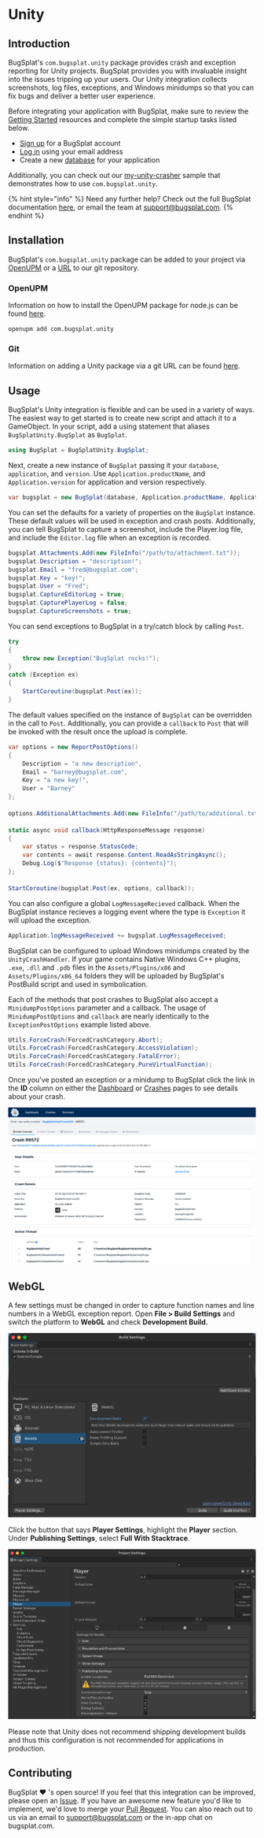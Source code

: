 # Unity

## Introduction

BugSplat's `com.bugsplat.unity` package provides crash and exception reporting for Unity projects. BugSplat provides you with invaluable insight into the issues tripping up your users. Our Unity integration collects screenshots, log files, exceptions, and Windows minidumps so that you can fix bugs and deliver a better user experience.

Before integrating your application with BugSplat, make sure to review the [Getting Started](../../) resources and complete the simple startup tasks listed below.

* [Sign up](https://app.bugsplat.com/v2/sign-up) for a BugSplat account
* [Log in](https://app.bugsplat.com/auth0/login) using your email address
* Create a new [database](https://app.bugsplat.com/v2/company) for your application

Additionally, you can check out our [my-unity-crasher](https://github.com/BugSplat-Git/my-unity-crasher) sample that demonstrates how to use `com.bugsplat.unity`.

{% hint style="info" %}
Need any further help? Check out the full BugSplat documentation [here](../../../../), or email the team at [support@bugsplat.com](mailto:support@bugsplat.com).
{% endhint %}

## Installation

BugSplat's `com.bugsplat.unity` package can be added to your project via [OpenUPM](https://github.com/BugSplat-Git/my-unity-crasher) or a [URL](https://github.com/BugSplat-Git/my-unity-crasher) to our git repository.

### OpenUPM

Information on how to install the OpenUPM package for node.js can be found [here](https://openupm.com).

```
openupm add com.bugsplat.unity
```

### Git

Information on adding a Unity package via a git URL can be found [here](https://docs.unity3d.com/Manual/upm-ui-giturl.html).

## Usage

BugSplat's Unity integration is flexible and can be used in a variety of ways. The easiest way to get started is to create new script and attach it to a GameObject. In your script, add a using statement that aliases `BugSplatUnity.BugSplat` as `BugSplat`.

```csharp
using BugSplat = BugSplatUnity.BugSplat;
```

Next, create a new instance of `BugSplat` passing it your `database`, `application`, and `version`. Use `Application.productName`, and `Application.version` for application and version respectively.

```csharp
var bugsplat = new BugSplat(database, Application.productName, Application.version);
```

You can set the defaults for a variety of properties on the `BugSplat` instance. These default values will be used in exception and crash posts. Additionally, you can tell BugSplat to capture a screenshot, include the Player.log file, and include the `Editor.log` file when an exception is recorded.

```csharp
bugsplat.Attachments.Add(new FileInfo("/path/to/attachment.txt"));
bugsplat.Description = "description!";
bugsplat.Email = "fred@bugsplat.com";
bugsplat.Key = "key!";
bugsplat.User = "Fred";
bugsplat.CaptureEditorLog = true;
bugsplat.CapturePlayerLog = false;
bugsplat.CaptureScreenshots = true;
```

You can send exceptions to BugSplat in a try/catch block by calling `Post`.

```csharp
try
{
    throw new Exception("BugSplat rocks!");
}
catch (Exception ex)
{
    StartCoroutine(bugsplat.Post(ex));
}
```

The default values specified on the instance of `BugSplat` can be overridden in the call to `Post`. Additionally, you can provide a `callback` to `Post` that will be invoked with the result once the upload is complete.

```csharp
var options = new ReportPostOptions()
{
    Description = "a new description",
    Email = "barney@bugsplat.com",
    Key = "a new key!",
    User = "Barney"
};

options.AdditionalAttachments.Add(new FileInfo("/path/to/additional.txt"));

static async void callback(HttpResponseMessage response)
{
    var status = response.StatusCode;
    var contents = await response.Content.ReadAsStringAsync();
    Debug.Log($"Response {status}: {contents}");
};

StartCoroutine(bugsplat.Post(ex, options, callback));
```

You can also configure a global `LogMessageRecieved` callback. When the BugSplat instance recieves a logging event where the type is `Exception` it will upload the exception.

```csharp
Application.logMessageReceived += bugsplat.LogMessageReceived;
```

BugSplat can be configured to upload Windows minidumps created by the `UnityCrashHandler`. If your game contains Native Windows C++ plugins, `.exe`, `.dll` and `.pdb` files in the `Assets/Plugins/x86` and `Assets/Plugins/x86_64` folders they will be uploaded by BugSplat's PostBuild script and used in symbolication.

Each of the methods that post crashes to BugSplat also accept a `MinidumpPostOptions` parameter and a callback. The usage of `MinidumpPostOptions` and `callback` are nearly identically to the `ExceptionPostOptions` example listed above.

```csharp
Utils.ForceCrash(ForcedCrashCategory.Abort);
Utils.ForceCrash(ForcedCrashCategory.AccessViolation);
Utils.ForceCrash(ForcedCrashCategory.FatalError);
Utils.ForceCrash(ForcedCrashCategory.PureVirtualFunction);
```

Once you've posted an exception or a minidump to BugSplat click the link in the **ID** column on either the [Dashboard](https://app.bugsplat.com/v2/dashboard) or [Crashes](https://app.bugsplat.com/v2/crashes) pages to see details about your crash.

![Unity crash reports](../../../../.gitbook/assets/unity-crash.png)

## WebGL

A few settings must be changed in order to capture function names and line numbers in a WebGL exception report. Open **File > Build Settings** and switch the platform to **WebGL** and check **Development Build.**

![Unity Build Settings Menu](../../../../.gitbook/assets/unity-build-settings.png)

Click the button that says **Player Settings**, highlight the **Player** section. Under **Publishing Settings**, select **Full With Stacktrace**.&#x20;

![Unity Player Publishing Settings](../../../../.gitbook/assets/unity-full-with-stack-trace.png)

Please note that Unity does not recommend shipping development builds and thus this configuration is not recommended for applications in production.

## Contributing

BugSplat ❤️ 's open source! If you feel that this integration can be improved, please open an [Issue](https://github.com/BugSplat-Git/bugsplat-unity/issues). If you have an awesome new feature you'd like to implement, we'd love to merge your [Pull Request](https://github.com/BugSplat-Git/bugsplat-unity/pulls). You can also reach out to us via an email to [support@bugsplat.com](mailto:support@bugsplat.com) or the in-app chat on bugsplat.com.
